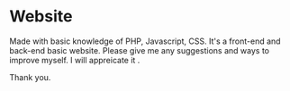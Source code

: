 # Website
Made with basic knowledge of PHP, Javascript, CSS. It's a front-end and back-end basic website. Please give me any suggestions and ways to improve myself. I will appreicate it . 

Thank you. 
